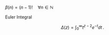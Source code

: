 $\beta(n) = (n-1)!\quad\forall n\in\mathbb N$


Euler Integral

$$
\Delta(z) = \int_0^\infty t^{z-2}e^{-t}dt\,.
$$
